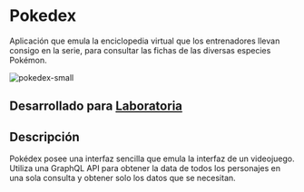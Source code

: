 # Pokedex
Aplicación que emula la enciclopedia virtual que los entrenadores llevan consigo en la serie, para consultar las fichas de las diversas especies Pokémon. 

 ![pokedex-small](https://user-images.githubusercontent.com/32860789/39000061-b7f622bc-43b8-11e8-9419-287f19c1f3a4.JPG)
 
 ## Desarrollado para [Laboratoria](http://www.laboratoria.la/)

## Descripción
Pokédex posee una interfaz sencilla que emula la interfaz de un videojuego. Utiliza una GraphQL API para obtener la data de todos los personajes en una sola consulta y obtener solo los datos que se necesitan.
